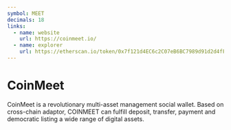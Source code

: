 ```yaml
---
symbol: MEET
decimals: 18
links:
  - name: website
    url: https://coinmeet.io/
  - name: explorer
    url: https://etherscan.io/token/0x7f121d4EC6c2C07eB6BC7989d91d2d4fF654c068
---
```


# CoinMeet

CoinMeet is a revolutionary multi-asset management social wallet. Based on cross-chain adaptor, COINMEET can fulfill deposit, transfer, payment and democratic listing a wide range of digital assets.
